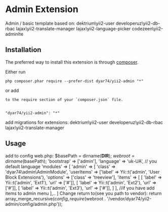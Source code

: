 Admin Extension
===============
Admin / basic template
based on: 
dektrium\yii2-user
developeruz\yii2-db-rbac
lajax\yii2-translate-manager
lajax\yii2-language-picker
codezeen\yii2-adminlte

Installation
------------

The preferred way to install this extension is through [composer](http://getcomposer.org/download/).

Either run

```
php composer.phar require --prefer-dist dyar74/yii2-admin "*"
```

or add

```
to the require section of your `composer.json` file.


"dyar74/yii2-admin": "*"
```


add  migrations for extensions:
dektrium\yii2-user
developeruz\yii2-db-rbac
lajax\yii2-translate-manager




Usage
-----
add to config web.php: 
$basePath = dirname(__DIR__);
$webroot = dirname($basePath);
'bootstrap' => ['admin'],
'language' => 'uk-UA', // you default language
'modules' => [
        'admin' => [
            'class' => 'dyar74\admin\AdminModule',
             'userItems' => ['label' => Yii::t('admin', 'User Block Extensions'), 'options' => ['class' => 'treeview'], 'items' => [
                    [ 'label' => Yii::t('admin', 'Ext1'), 'url' => ['#']],
                    [ 'label' => Yii::t('admin', 'Ext2'), 'url' => ['#']],
                    [ 'label' => Yii::t('admin', 'Ext3'), 'url' => ['#']],
                ]
            ], //if you have add items to admin menu
        ],..
]
Change return to(see you path to vendor):
return array_merge_recursive($config, require($webroot . '/vendor/dyar74/yii2-admin/config/admin.php'));
